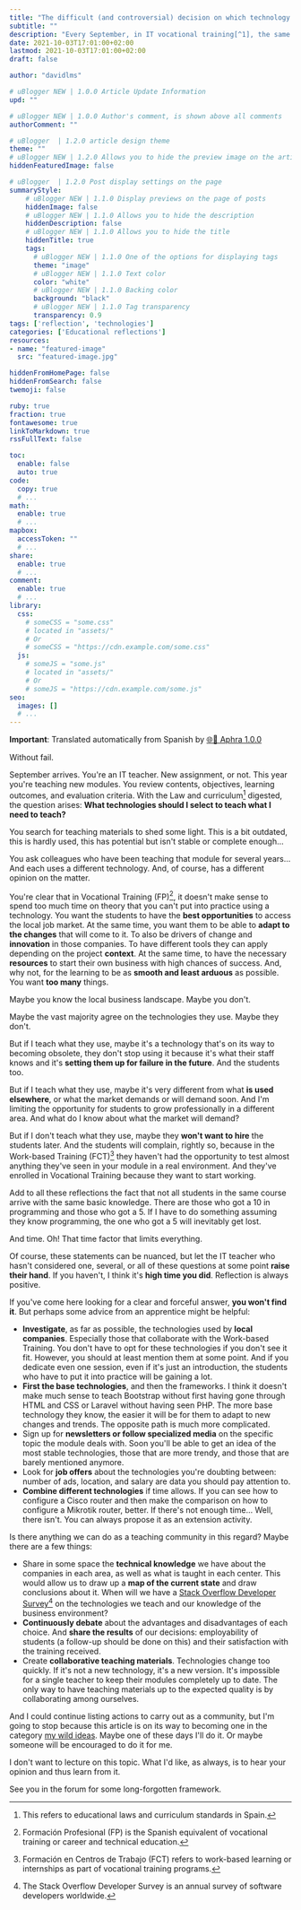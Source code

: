 ```yaml
---
title: "The difficult (and controversial) decision on which technology to teach"
subtitle: ""
description: "Every September, in IT vocational training[^1], the same doubt: What technologies are the most appropriate to teach in the module[^2]?"
date: 2021-10-03T17:01:00+02:00
lastmod: 2021-10-03T17:01:00+02:00
draft: false

author: "davidlms"

# uBlogger NEW | 1.0.0 Article Update Information
upd: ""

# uBlogger NEW | 1.0.0 Author's comment, is shown above all comments
authorComment: ""

# uBlogger  | 1.2.0 article design theme
theme: ""
# uBlogger NEW | 1.2.0 Allows you to hide the preview image on the article page
hiddenFeaturedImage: false

# uBlogger  | 1.2.0 Post display settings on the page
summaryStyle:
    # uBlogger NEW | 1.1.0 Display previews on the page of posts
    hiddenImage: false
    # uBlogger NEW | 1.1.0 Allows you to hide the description
    hiddenDescription: false
    # uBlogger NEW | 1.1.0 Allows you to hide the title
    hiddenTitle: true
    tags:
      # uBlogger NEW | 1.1.0 One of the options for displaying tags
      theme: "image"
      # uBlogger NEW | 1.1.0 Text color
      color: "white"
      # uBlogger NEW | 1.1.0 Backing color
      background: "black"
      # uBlogger NEW | 1.1.0 Tag transparency
      transparency: 0.9
tags: ['reflection', 'technologies']
categories: ['Educational reflections']
resources:
- name: "featured-image"
  src: "featured-image.jpg"

hiddenFromHomePage: false
hiddenFromSearch: false
twemoji: false

ruby: true
fraction: true
fontawesome: true
linkToMarkdown: true
rssFullText: false

toc:
  enable: false
  auto: true
code:
  copy: true
  # ...
math:
  enable: true
  # ...
mapbox:
  accessToken: ""
  # ...
share:
  enable: true
  # ...
comment:
  enable: true
  # ...
library:
  css:
    # someCSS = "some.css"
    # located in "assets/"
    # Or
    # someCSS = "https://cdn.example.com/some.css"
  js:
    # someJS = "some.js"
    # located in "assets/"
    # Or
    # someJS = "https://cdn.example.com/some.js"
seo:
  images: []
  # ...
---
```

**Important**: Translated automatically from Spanish by [🌐💬 Aphra 1.0.0](https://github.com/DavidLMS/aphra)

Without fail.

September arrives. You're an IT teacher. New assignment, or not. This year you're teaching new modules. You review contents, objectives, learning outcomes, and evaluation criteria. With the Law and curriculum[^3] digested, the question arises: **What technologies should I select to teach what I need to teach?**

You search for teaching materials to shed some light. This is a bit outdated, this is hardly used, this has potential but isn't stable or complete enough...

You ask colleagues who have been teaching that module for several years... And each uses a different technology. And, of course, has a different opinion on the matter.

You're clear that in Vocational Training (FP)[^1], it doesn't make sense to spend too much time on theory that you can't put into practice using a technology. You want the students to have the **best opportunities** to access the local job market. At the same time, you want them to be able to **adapt to the changes** that will come to it. To also be drivers of change and **innovation** in those companies. To have different tools they can apply depending on the project **context**. At the same time, to have the necessary **resources** to start their own business with high chances of success. And, why not, for the learning to be as **smooth and least arduous** as possible. You want **too many** things.

Maybe you know the local business landscape. Maybe you don't.

Maybe the vast majority agree on the technologies they use. Maybe they don't.

But if I teach what they use, maybe it's a technology that's on its way to becoming obsolete, they don't stop using it because it's what their staff knows and it's **setting them up for failure in the future**. And the students too.

But if I teach what they use, maybe it's very different from what **is used elsewhere**, or what the market demands or will demand soon. And I'm limiting the opportunity for students to grow professionally in a different area. And what do I know about what the market will demand?

But if I don't teach what they use, maybe they **won't want to hire** the students later. And the students will complain, rightly so, because in the Work-based Training (FCT)[^4] they haven't had the opportunity to test almost anything they've seen in your module in a real environment. And they've enrolled in Vocational Training because they want to start working.

Add to all these reflections the fact that not all students in the same course arrive with the same basic knowledge. There are those who got a 10 in programming and those who got a 5. If I have to do something assuming they know programming, the one who got a 5 will inevitably get lost.

And time. Oh! That time factor that limits everything.

Of course, these statements can be nuanced, but let the IT teacher who hasn't considered one, several, or all of these questions at some point **raise their hand**. If you haven't, I think it's **high time you did**. Reflection is always positive.

If you've come here looking for a clear and forceful answer, **you won't find it**. But perhaps some advice from an apprentice might be helpful:

- **Investigate**, as far as possible, the technologies used by **local companies**. Especially those that collaborate with the Work-based Training. You don't have to opt for these technologies if you don't see it fit. However, you should at least mention them at some point. And if you dedicate even one session, even if it's just an introduction, the students who have to put it into practice will be gaining a lot.
- **First the base technologies**, and then the frameworks. I think it doesn't make much sense to teach Bootstrap without first having gone through HTML and CSS or Laravel without having seen PHP. The more base technology they know, the easier it will be for them to adapt to new changes and trends. The opposite path is much more complicated.
- Sign up for **newsletters or follow specialized media** on the specific topic the module deals with. Soon you'll be able to get an idea of the most stable technologies, those that are more trendy, and those that are barely mentioned anymore.
- Look for **job offers** about the technologies you're doubting between: number of ads, location, and salary are data you should pay attention to.
- **Combine different technologies** if time allows. If you can see how to configure a Cisco router and then make the comparison on how to configure a Mikrotik router, better. If there's not enough time... Well, there isn't. You can always propose it as an extension activity.

Is there anything we can do as a teaching community in this regard? Maybe there are a few things:

- Share in some space the **technical knowledge** we have about the companies in each area, as well as what is taught in each center. This would allow us to draw up a **map of the current state** and draw conclusions about it. When will we have a [Stack Overflow Developer Survey](https://insights.stackoverflow.com/survey/2020)[^5] on the technologies we teach and our knowledge of the business environment?
- **Continuously debate** about the advantages and disadvantages of each choice. And **share the results** of our decisions: employability of students (a follow-up should be done on this) and their satisfaction with the training received.
- Create **collaborative teaching materials**. Technologies change too quickly. If it's not a new technology, it's a new version. It's impossible for a single teacher to keep their modules completely up to date. The only way to have teaching materials up to the expected quality is by collaborating among ourselves.

And I could continue listing actions to carry out as a community, but I'm going to stop because this article is on its way to becoming one in the category [my wild ideas](https://davidlms.com/categories/imaginaciones-m%C3%ADas/). Maybe one of these days I'll do it. Or maybe someone will be encouraged to do it for me.

I don't want to lecture on this topic. What I'd like, as always, is to hear your opinion and thus learn from it.

See you in the forum for some long-forgotten framework.

[^1]: Formación Profesional (FP) is the Spanish equivalent of vocational training or career and technical education.

[^2]: In the context of Spanish vocational education, a "módulo" is equivalent to a course or subject in a vocational program.

[^3]: This refers to educational laws and curriculum standards in Spain.

[^4]: Formación en Centros de Trabajo (FCT) refers to work-based learning or internships as part of vocational training programs.

[^5]: The Stack Overflow Developer Survey is an annual survey of software developers worldwide.